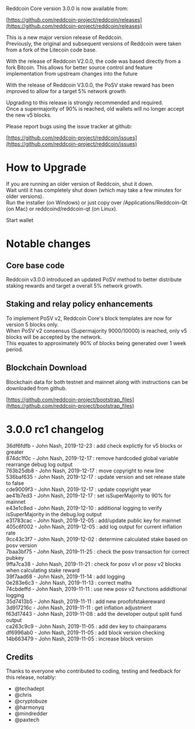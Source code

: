 Reddcoin Core version 3.0.0 is now available from:

  [https://github.com/reddcoin-project/reddcoin/releases](https://github.com/reddcoin-project/reddcoin/releases)

This is a new major version release of Reddcoin.  
Previously, the original and subsequent versions of Reddcoin were taken from a fork of the Litecoin code base.

With the release of Reddcoin V2.0.0, the code was based directly from a fork Bitcoin.
This allows for better source control and feature implementation from upstream changes into the future

With the release of Reddcoin V3.0.0, the PoSV stake reward has been improved to allow for a target 5% network growth 

Upgrading to this release is strongly recommended and required.  
Once a supermajority of 90% is reached, old wallets will no longer accept the new v5 blocks.

Please report bugs using the issue tracker at github:

  [https://github.com/reddcoin-project/reddcoin/issues](https://github.com/reddcoin-project/reddcoin/issues)

How to Upgrade
===============

If you are running an older version of Reddcoin, shut it down.  
Wait until it has completely shut down (which may take a few minutes for older versions).  
Run the installer (on Windows) or just copy over /Applications/Reddcoin-Qt (on Mac) or
reddcoind/reddcoin-qt (on Linux).

Start wallet

Notable changes
================

Core base code
------------------------------------

Reddcoin v3.0.0 introduced an updated PoSV method to better distribute staking rewards and target a overall 5% network growth.

Staking and relay policy enhancements
------------------------------------

To implement PoSV v2, Reddcoin Core's block templates are now for version 5 blocks only.  
When PoSV v2 consensus (Supermajority 9000/10000) is reached, only v5 blocks will be accepted by the network.  
This equates to approximately 90% of blocks being generated over 1 week period.

Blockchain Download
------------------------------------

Blockchain data for both testnet and mainnet along with instructions can be downloaded from github.

[https://github.com/reddcoin-project/bootstrap_files](https://github.com/reddcoin-project/bootstrap_files)


3.0.0 rc1 changelog
===============
36df6fdfb - John Nash, 2019-12-23 : add check explictly for v5 blocks or greater  
874dc1f0c - John Nash, 2019-12-17 : remove hardcoded global variable rearrange debug log output  
763b25db8 - John Nash, 2019-12-17 : move copyright to new line  
536baf635 - John Nash, 2019-12-17 : update version and set release state to false  
cde9009f3 - John Nash, 2019-12-17 : update copyright year  
ae41b7ed3 - John Nash, 2019-12-17 : set isSuperMajority to 90% for mainnet  
e43e1c8ed - John Nash, 2019-12-10 : additional logging to verify isSuperMajority in the debug.log output  
e31783cac - John Nash, 2019-12-05 : add/update public key for mainnet  
405c6f002 - John Nash, 2019-12-05 : add log output for current inflation rate  
9cc43c3f7 - John Nash, 2019-12-02 : determine calculated stake based on posv version  
7baa3bf75 - John Nash, 2019-11-25 : check the posv transaction for correct pubkey  
9ffa7ca38 - John Nash, 2019-11-21 : check for posv v1 or posv v2 blocks when calculating stake reward  
39f7aad68 - John Nash, 2019-11-14 : add logging  
0e283e6c3 - John Nash, 2019-11-13 : correct maths  
74cbdeffd - John Nash, 2019-11-11 : use new posv v2 functions addidtional logging  
35d7413b5 - John Nash, 2019-11-11 : add new proofofstakereward  
3d917216c - John Nash, 2019-11-11 : get inflation adjustment  
f63d17443 - John Nash, 2019-11-08 : add the developer output split fund output  
ca263c9c9 - John Nash, 2019-11-05 : add dev key to chainparams  
df6996ab0 - John Nash, 2019-11-05 : add block version checking  
14b663479 - John Nash, 2019-11-05 : increase block version  


Credits
--------

Thanks to everyone who contributed to coding, testing and feedback for this release, notably:

- @techadept
- @chris  
- @cryptobuze 
- @harmonyq  
- @mindredder  
- @paxtech  
